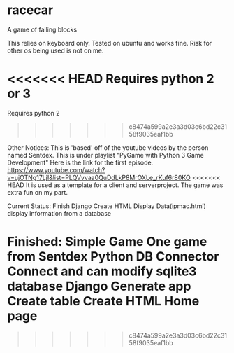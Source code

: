 # racecar
A game of falling blocks

This relies on keyboard only.
Tested on ubuntu and works fine.
Risk for other os being used is not on me.

<<<<<<< HEAD
Requires python 2 or 3
=======
Requires python 2
>>>>>>> c8474a599a2e3a3d03c6bd22c3158f9035eaf1bb


Other Notices:
This is 'based' off of the youtube videos by the person named Sentdex.
This is under playlist "PyGame with Python 3 Game Development"
Here is the link for the first episode.
https://www.youtube.com/watch?v=ujOTNg17LjI&list=PLQVvvaa0QuDdLkP8MrOXLe_rKuf6r80KO
<<<<<<< HEAD
It is used as a template for a client and serverproject. 
The game was extra fun on my part.

Current Status:
  Finish Django
    Create HTML
      Display Data(ipmac.html)
        display information from a database

Finished:
  Simple Game
    One game from Sentdex
  Python DB Connector
    Connect and can modify sqlite3 database
  Django
    Generate app
    Create table
    Create HTML
      Home page
=======
>>>>>>> c8474a599a2e3a3d03c6bd22c3158f9035eaf1bb
